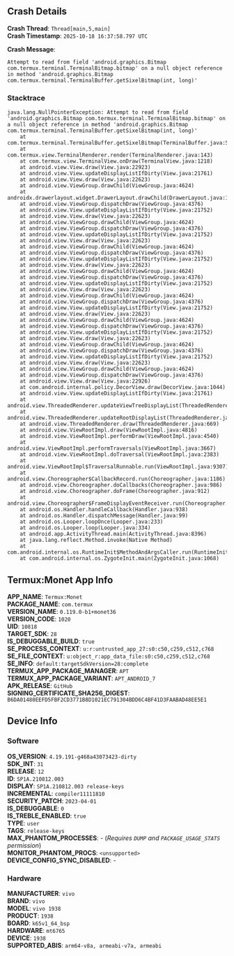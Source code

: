 ## Crash Details

**Crash Thread**: `Thread[main,5,main]`  
**Crash Timestamp**: `2025-10-18 16:37:58.797 UTC`  

**Crash Message**:
```
Attempt to read from field 'android.graphics.Bitmap com.termux.terminal.TerminalBitmap.bitmap' on a null object reference in method 'android.graphics.Bitmap com.termux.terminal.TerminalBuffer.getSixelBitmap(int, long)'
```


### Stacktrace

```
java.lang.NullPointerException: Attempt to read from field 'android.graphics.Bitmap com.termux.terminal.TerminalBitmap.bitmap' on a null object reference in method 'android.graphics.Bitmap com.termux.terminal.TerminalBuffer.getSixelBitmap(int, long)'
	at com.termux.terminal.TerminalBuffer.getSixelBitmap(TerminalBuffer.java:553)
	at com.termux.view.TerminalRenderer.render(TerminalRenderer.java:143)
	at com.termux.view.TerminalView.onDraw(TerminalView.java:1218)
	at android.view.View.draw(View.java:22923)
	at android.view.View.updateDisplayListIfDirty(View.java:21761)
	at android.view.View.draw(View.java:22623)
	at android.view.ViewGroup.drawChild(ViewGroup.java:4624)
	at androidx.drawerlayout.widget.DrawerLayout.drawChild(DrawerLayout.java:1483)
	at android.view.ViewGroup.dispatchDraw(ViewGroup.java:4376)
	at android.view.View.updateDisplayListIfDirty(View.java:21752)
	at android.view.View.draw(View.java:22623)
	at android.view.ViewGroup.drawChild(ViewGroup.java:4624)
	at android.view.ViewGroup.dispatchDraw(ViewGroup.java:4376)
	at android.view.View.updateDisplayListIfDirty(View.java:21752)
	at android.view.View.draw(View.java:22623)
	at android.view.ViewGroup.drawChild(ViewGroup.java:4624)
	at android.view.ViewGroup.dispatchDraw(ViewGroup.java:4376)
	at android.view.View.updateDisplayListIfDirty(View.java:21752)
	at android.view.View.draw(View.java:22623)
	at android.view.ViewGroup.drawChild(ViewGroup.java:4624)
	at android.view.ViewGroup.dispatchDraw(ViewGroup.java:4376)
	at android.view.View.updateDisplayListIfDirty(View.java:21752)
	at android.view.View.draw(View.java:22623)
	at android.view.ViewGroup.drawChild(ViewGroup.java:4624)
	at android.view.ViewGroup.dispatchDraw(ViewGroup.java:4376)
	at android.view.View.updateDisplayListIfDirty(View.java:21752)
	at android.view.View.draw(View.java:22623)
	at android.view.ViewGroup.drawChild(ViewGroup.java:4624)
	at android.view.ViewGroup.dispatchDraw(ViewGroup.java:4376)
	at android.view.View.updateDisplayListIfDirty(View.java:21752)
	at android.view.View.draw(View.java:22623)
	at android.view.ViewGroup.drawChild(ViewGroup.java:4624)
	at android.view.ViewGroup.dispatchDraw(ViewGroup.java:4376)
	at android.view.View.updateDisplayListIfDirty(View.java:21752)
	at android.view.View.draw(View.java:22623)
	at android.view.ViewGroup.drawChild(ViewGroup.java:4624)
	at android.view.ViewGroup.dispatchDraw(ViewGroup.java:4376)
	at android.view.View.draw(View.java:22926)
	at com.android.internal.policy.DecorView.draw(DecorView.java:1044)
	at android.view.View.updateDisplayListIfDirty(View.java:21761)
	at android.view.ThreadedRenderer.updateViewTreeDisplayList(ThreadedRenderer.java:561)
	at android.view.ThreadedRenderer.updateRootDisplayList(ThreadedRenderer.java:567)
	at android.view.ThreadedRenderer.draw(ThreadedRenderer.java:669)
	at android.view.ViewRootImpl.draw(ViewRootImpl.java:4816)
	at android.view.ViewRootImpl.performDraw(ViewRootImpl.java:4540)
	at android.view.ViewRootImpl.performTraversals(ViewRootImpl.java:3667)
	at android.view.ViewRootImpl.doTraversal(ViewRootImpl.java:2383)
	at android.view.ViewRootImpl$TraversalRunnable.run(ViewRootImpl.java:9307)
	at android.view.Choreographer$CallbackRecord.run(Choreographer.java:1186)
	at android.view.Choreographer.doCallbacks(Choreographer.java:986)
	at android.view.Choreographer.doFrame(Choreographer.java:912)
	at android.view.Choreographer$FrameDisplayEventReceiver.run(Choreographer.java:1171)
	at android.os.Handler.handleCallback(Handler.java:938)
	at android.os.Handler.dispatchMessage(Handler.java:99)
	at android.os.Looper.loopOnce(Looper.java:233)
	at android.os.Looper.loop(Looper.java:334)
	at android.app.ActivityThread.main(ActivityThread.java:8396)
	at java.lang.reflect.Method.invoke(Native Method)
	at com.android.internal.os.RuntimeInit$MethodAndArgsCaller.run(RuntimeInit.java:582)
	at com.android.internal.os.ZygoteInit.main(ZygoteInit.java:1068)

```
##


## Termux:Monet App Info

**APP_NAME**: `Termux:Monet`  
**PACKAGE_NAME**: `com.termux`  
**VERSION_NAME**: `0.119.0-b1+monet36`  
**VERSION_CODE**: `1020`  
**UID**: `10818`  
**TARGET_SDK**: `28`  
**IS_DEBUGGABLE_BUILD**: `true`  
**SE_PROCESS_CONTEXT**: `u:r:untrusted_app_27:s0:c50,c259,c512,c768`  
**SE_FILE_CONTEXT**: `u:object_r:app_data_file:s0:c50,c259,c512,c768`  
**SE_INFO**: `default:targetSdkVersion=28:complete`  
**TERMUX_APP_PACKAGE_MANAGER**: `APT`  
**TERMUX_APP_PACKAGE_VARIANT**: `APT_ANDROID_7`  
**APK_RELEASE**: `GitHub`  
**SIGNING_CERTIFICATE_SHA256_DIGEST**: `B6DA01480EEFD5FBF2CD3771B8D1021EC791304BDD6C4BF41D3FAABAD48EE5E1`  
##


## Device Info

### Software

**OS_VERSION**: `4.19.191-g468a43073423-dirty`  
**SDK_INT**: `31`  
**RELEASE**: `12`  
**ID**: `SP1A.210812.003`  
**DISPLAY**: `SP1A.210812.003 release-keys`  
**INCREMENTAL**: `compiler11111810`  
**SECURITY_PATCH**: `2023-04-01`  
**IS_DEBUGGABLE**: `0`  
**IS_TREBLE_ENABLED**: `true`  
**TYPE**: `user`  
**TAGS**: `release-keys`  
**MAX_PHANTOM_PROCESSES**: - (*Requires `DUMP` and `PACKAGE_USAGE_STATS` permission*)  
**MONITOR_PHANTOM_PROCS**: `<unsupported>`  
**DEVICE_CONFIG_SYNC_DISABLED**: -  

### Hardware

**MANUFACTURER**: `vivo`  
**BRAND**: `vivo`  
**MODEL**: `vivo 1938`  
**PRODUCT**: `1938`  
**BOARD**: `k65v1_64_bsp`  
**HARDWARE**: `mt6765`  
**DEVICE**: `1938`  
**SUPPORTED_ABIS**: `arm64-v8a, armeabi-v7a, armeabi`  
##
